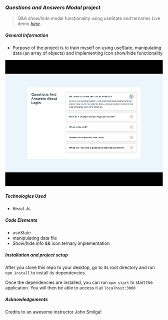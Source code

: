 ### _Questions and Answers Modal_ project

> Q&A show/hide modal functionality using useState and ternaries
> Live demo [_here_](https://www.example.com). <!-- If you have the project hosted somewhere, include the link here. -->

<!-- <hr style="border:1px dotted lightblue"> </hr> -->

##### General Information

- Purpose of the project is to train myself on using useState, manipulating data (an array of objects) and implementing Icon show/hide functionality

![](public/acordion.gif)

##### Technologies Used

- React.Js

##### Code Elements

- useState
- manipulating data file
- Show/hide info && icon ternary implementation

##### Installation and project setup

After you clone this repo to your desktop, go to its root directory and run `npm install` to install its dependencies.

Once the dependencies are installed, you can run `npm start` to start the application. You will then be able to access it at `localhost:3000`

##### Acknowledgements

Credits to an awesome instructor John Smilga!
